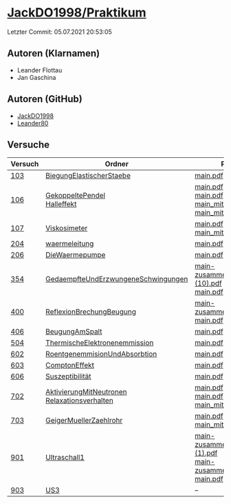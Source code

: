 # [JackDO1998/Praktikum](https://github.com/JackDO1998/Praktikum)

Letzter Commit: 05.07.2021 20:53:05

## Autoren (Klarnamen)
- Leander Flottau
- Jan Gaschina

## Autoren (GitHub)
- [JackDO1998](https://github.com/JackDO1998)
- [Leander80](https://github.com/Leander80)

## Versuche

|        Versuch         |                                                                                                Ordner                                                                                                 |                                                                                                                                                                                                                                                                                             PDFs                                                                                                                                                                                                                                                                                              |
|------------------------|-------------------------------------------------------------------------------------------------------------------------------------------------------------------------------------------------------|-----------------------------------------------------------------------------------------------------------------------------------------------------------------------------------------------------------------------------------------------------------------------------------------------------------------------------------------------------------------------------------------------------------------------------------------------------------------------------------------------------------------------------------------------------------------------------------------------|
|[103](../../versuch/103)|[BiegungElastischerStaebe](https://github.com/JackDO1998/Praktikum/tree/main/BiegungElastischerStaebe)                                                                                                 |[main.pdf](https://docs.google.com/viewer?url=https://raw.githubusercontent.com/JackDO1998/Praktikum/main/BiegungElastischerStaebe/main.pdf)                                                                                                                                                                                                                                                                                                                                                                                                                                                   |
|[106](../../versuch/106)|[GekoppeltePendel](https://github.com/JackDO1998/Praktikum/tree/main/GekoppeltePendel)<br/>[Halleffekt](https://github.com/JackDO1998/Praktikum/tree/main/Halleffekt)                                  |[main.pdf](https://docs.google.com/viewer?url=https://raw.githubusercontent.com/JackDO1998/Praktikum/main/Halleffekt/main.pdf)<br/>[main.pdf](https://docs.google.com/viewer?url=https://raw.githubusercontent.com/JackDO1998/Praktikum/main/GekoppeltePendel/main.pdf)<br/>[main_mit_Anhang.pdf](https://docs.google.com/viewer?url=https://raw.githubusercontent.com/JackDO1998/Praktikum/main/Halleffekt/main_mit_Anhang.pdf)<br/>[main_mit_Anhang.pdf](https://docs.google.com/viewer?url=https://raw.githubusercontent.com/JackDO1998/Praktikum/main/GekoppeltePendel/main_mit_Anhang.pdf)|
|[107](../../versuch/107)|[Viskosimeter](https://github.com/JackDO1998/Praktikum/tree/main/Viskosimeter)                                                                                                                         |[main.pdf](https://docs.google.com/viewer?url=https://raw.githubusercontent.com/JackDO1998/Praktikum/main/Viskosimeter/main.pdf)<br/>[main_mit_anhang.pdf](https://docs.google.com/viewer?url=https://raw.githubusercontent.com/JackDO1998/Praktikum/main/Viskosimeter/main_mit_anhang.pdf)                                                                                                                                                                                                                                                                                                    |
|[204](../../versuch/204)|[waermeleitung](https://github.com/JackDO1998/Praktikum/tree/main/waermeleitung)                                                                                                                       |[main.pdf](https://docs.google.com/viewer?url=https://raw.githubusercontent.com/JackDO1998/Praktikum/main/waermeleitung/main.pdf)                                                                                                                                                                                                                                                                                                                                                                                                                                                              |
|[206](../../versuch/206)|[DieWaermepumpe](https://github.com/JackDO1998/Praktikum/tree/main/DieWaermepumpe)                                                                                                                     |[main.pdf](https://docs.google.com/viewer?url=https://raw.githubusercontent.com/JackDO1998/Praktikum/main/DieWaermepumpe/main.pdf)                                                                                                                                                                                                                                                                                                                                                                                                                                                             |
|[354](../../versuch/354)|[GedaempfteUndErzwungeneSchwingungen](https://github.com/JackDO1998/Praktikum/tree/main/GedaempfteUndErzwungeneSchwingungen)                                                                           |[main-zusammengefügt (10).pdf](https://docs.google.com/viewer?url=https://raw.githubusercontent.com/JackDO1998/Praktikum/main/GedaempfteUndErzwungeneSchwingungen/main-zusammengef%C3%BCgt%20%2810%29.pdf)<br/>[main.pdf](https://docs.google.com/viewer?url=https://raw.githubusercontent.com/JackDO1998/Praktikum/main/GedaempfteUndErzwungeneSchwingungen/main.pdf)                                                                                                                                                                                                                         |
|[400](../../versuch/400)|[ReflexionBrechungBeugung](https://github.com/JackDO1998/Praktikum/tree/main/ReflexionBrechungBeugung)                                                                                                 |[main-zusammengefügt.pdf](https://docs.google.com/viewer?url=https://raw.githubusercontent.com/JackDO1998/Praktikum/main/ReflexionBrechungBeugung/main-zusammengef%C3%BCgt.pdf)<br/>[main.pdf](https://docs.google.com/viewer?url=https://raw.githubusercontent.com/JackDO1998/Praktikum/main/ReflexionBrechungBeugung/main.pdf)                                                                                                                                                                                                                                                               |
|[406](../../versuch/406)|[BeugungAmSpalt](https://github.com/JackDO1998/Praktikum/tree/main/BeugungAmSpalt)                                                                                                                     |[main.pdf](https://docs.google.com/viewer?url=https://raw.githubusercontent.com/JackDO1998/Praktikum/main/BeugungAmSpalt/main.pdf)                                                                                                                                                                                                                                                                                                                                                                                                                                                             |
|[504](../../versuch/504)|[ThermischeElektronenemmission](https://github.com/JackDO1998/Praktikum/tree/main/ThermischeElektronenemmission)                                                                                       |[main.pdf](https://docs.google.com/viewer?url=https://raw.githubusercontent.com/JackDO1998/Praktikum/main/ThermischeElektronenemmission/main.pdf)                                                                                                                                                                                                                                                                                                                                                                                                                                              |
|[602](../../versuch/602)|[RoentgenemmisionUndAbsorbtion](https://github.com/JackDO1998/Praktikum/tree/main/RoentgenemmisionUndAbsorbtion)                                                                                       |[main.pdf](https://docs.google.com/viewer?url=https://raw.githubusercontent.com/JackDO1998/Praktikum/main/RoentgenemmisionUndAbsorbtion/main.pdf)                                                                                                                                                                                                                                                                                                                                                                                                                                              |
|[603](../../versuch/603)|[ComptonEffekt](https://github.com/JackDO1998/Praktikum/tree/main/ComptonEffekt)                                                                                                                       |[main.pdf](https://docs.google.com/viewer?url=https://raw.githubusercontent.com/JackDO1998/Praktikum/main/ComptonEffekt/main.pdf)                                                                                                                                                                                                                                                                                                                                                                                                                                                              |
|[606](../../versuch/606)|[Suszeptibilität](https://github.com/JackDO1998/Praktikum/tree/main/Suszeptibilit%C3%A4t)                                                                                                              |[main.pdf](https://docs.google.com/viewer?url=https://raw.githubusercontent.com/JackDO1998/Praktikum/main/Suszeptibilit%C3%A4t/main.pdf)                                                                                                                                                                                                                                                                                                                                                                                                                                                       |
|[702](../../versuch/702)|[AktivierungMitNeutronen](https://github.com/JackDO1998/Praktikum/tree/main/AktivierungMitNeutronen)<br/>[Relaxationsverhalten](https://github.com/JackDO1998/Praktikum/tree/main/Relaxationsverhalten)|[main.pdf](https://docs.google.com/viewer?url=https://raw.githubusercontent.com/JackDO1998/Praktikum/main/Relaxationsverhalten/main.pdf)<br/>[main.pdf](https://docs.google.com/viewer?url=https://raw.githubusercontent.com/JackDO1998/Praktikum/main/AktivierungMitNeutronen/main.pdf)<br/>[main_mit_anhang.pdf](https://docs.google.com/viewer?url=https://raw.githubusercontent.com/JackDO1998/Praktikum/main/AktivierungMitNeutronen/main_mit_anhang.pdf)                                                                                                                                 |
|[703](../../versuch/703)|[GeigerMuellerZaehlrohr](https://github.com/JackDO1998/Praktikum/tree/main/GeigerMuellerZaehlrohr)                                                                                                     |[main.pdf](https://docs.google.com/viewer?url=https://raw.githubusercontent.com/JackDO1998/Praktikum/main/GeigerMuellerZaehlrohr/main.pdf)<br/>[main_mit_anhang.pdf](https://docs.google.com/viewer?url=https://raw.githubusercontent.com/JackDO1998/Praktikum/main/GeigerMuellerZaehlrohr/main_mit_anhang.pdf)                                                                                                                                                                                                                                                                                |
|[901](../../versuch/901)|[Ultraschall1](https://github.com/JackDO1998/Praktikum/tree/main/Ultraschall1)                                                                                                                         |[main-zusammengefügt (1).pdf](https://docs.google.com/viewer?url=https://raw.githubusercontent.com/JackDO1998/Praktikum/main/Ultraschall1/main-zusammengef%C3%BCgt%20%281%29.pdf)<br/>[main-zusammengefügt.pdf](https://docs.google.com/viewer?url=https://raw.githubusercontent.com/JackDO1998/Praktikum/main/Ultraschall1/main-zusammengef%C3%BCgt.pdf)<br/>[main.pdf](https://docs.google.com/viewer?url=https://raw.githubusercontent.com/JackDO1998/Praktikum/main/Ultraschall1/main.pdf)                                                                                                 |
|[903](../../versuch/903)|[US3](https://github.com/JackDO1998/Praktikum/tree/main/US3)                                                                                                                                           |–                                                                                                                                                                                                                                                                                                                                                                                                                                                                                                                                                                                              |
